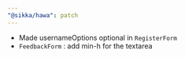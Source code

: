 ```yaml
---
"@sikka/hawa": patch
---
```


- Made usernameOptions optional in `RegisterForm`
- `FeedbackForm` : add min-h for the textarea
